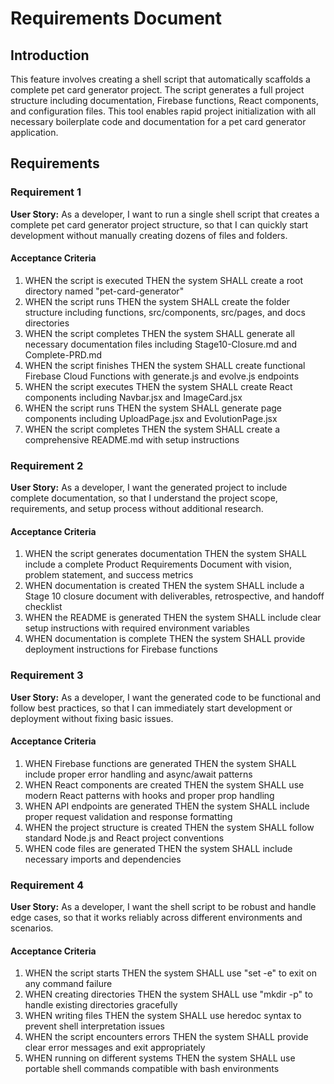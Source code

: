 # Requirements Document

## Introduction

This feature involves creating a shell script that automatically scaffolds a complete pet card generator project. The script generates a full project structure including documentation, Firebase functions, React components, and configuration files. This tool enables rapid project initialization with all necessary boilerplate code and documentation for a pet card generator application.

## Requirements

### Requirement 1

**User Story:** As a developer, I want to run a single shell script that creates a complete pet card generator project structure, so that I can quickly start development without manually creating dozens of files and folders.

#### Acceptance Criteria

1. WHEN the script is executed THEN the system SHALL create a root directory named "pet-card-generator"
2. WHEN the script runs THEN the system SHALL create the folder structure including functions, src/components, src/pages, and docs directories
3. WHEN the script completes THEN the system SHALL generate all necessary documentation files including Stage10-Closure.md and Complete-PRD.md
4. WHEN the script finishes THEN the system SHALL create functional Firebase Cloud Functions with generate.js and evolve.js endpoints
5. WHEN the script executes THEN the system SHALL create React components including Navbar.jsx and ImageCard.jsx
6. WHEN the script runs THEN the system SHALL generate page components including UploadPage.jsx and EvolutionPage.jsx
7. WHEN the script completes THEN the system SHALL create a comprehensive README.md with setup instructions

### Requirement 2

**User Story:** As a developer, I want the generated project to include complete documentation, so that I understand the project scope, requirements, and setup process without additional research.

#### Acceptance Criteria

1. WHEN the script generates documentation THEN the system SHALL include a complete Product Requirements Document with vision, problem statement, and success metrics
2. WHEN documentation is created THEN the system SHALL include a Stage 10 closure document with deliverables, retrospective, and handoff checklist
3. WHEN the README is generated THEN the system SHALL include clear setup instructions with required environment variables
4. WHEN documentation is complete THEN the system SHALL provide deployment instructions for Firebase functions

### Requirement 3

**User Story:** As a developer, I want the generated code to be functional and follow best practices, so that I can immediately start development or deployment without fixing basic issues.

#### Acceptance Criteria

1. WHEN Firebase functions are generated THEN the system SHALL include proper error handling and async/await patterns
2. WHEN React components are created THEN the system SHALL use modern React patterns with hooks and proper prop handling
3. WHEN API endpoints are generated THEN the system SHALL include proper request validation and response formatting
4. WHEN the project structure is created THEN the system SHALL follow standard Node.js and React project conventions
5. WHEN code files are generated THEN the system SHALL include necessary imports and dependencies

### Requirement 4

**User Story:** As a developer, I want the shell script to be robust and handle edge cases, so that it works reliably across different environments and scenarios.

#### Acceptance Criteria

1. WHEN the script starts THEN the system SHALL use "set -e" to exit on any command failure
2. WHEN creating directories THEN the system SHALL use "mkdir -p" to handle existing directories gracefully
3. WHEN writing files THEN the system SHALL use heredoc syntax to prevent shell interpretation issues
4. WHEN the script encounters errors THEN the system SHALL provide clear error messages and exit appropriately
5. WHEN running on different systems THEN the system SHALL use portable shell commands compatible with bash environments